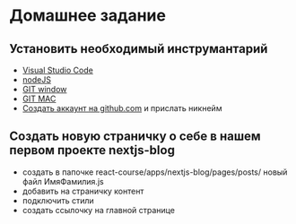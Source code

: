 # Домашнее задание  

## Установить необходимый инструмантарий
- [Visual Studio Code](https://code.visualstudio.com/)  
- [nodeJS](https://nodejs.org/en)  
- [GIT window](https://git-scm.com/download/win)  
- [GIT MAC](https://sourceforge.net/projects/git-osx-installer/)  
- [Создать аккаунт на github.com](https://github.com/) и прислать никнейм

## Создать новую страничку о себе в нашем первом проекте nextjs-blog  
- создать в папочке react-course/apps/nextjs-blog/pages/posts/ новый файл ИмяФамилия.js
- добавить на страничку контент
- подключить стили
- создать ссылочку на главной странице
